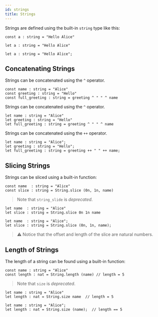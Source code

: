 ```yaml
---
id: strings
title: Strings
---
```


Strings are defined using the built-in `string` type like this:

<!--DOCUSAURUS_CODE_TABS-->
<!--PascaLIGO-->
```
const a : string = "Hello Alice"
```
<!--CameLIGO-->
```
let a : string = "Hello Alice"
```
<!--ReasonLIGO-->
```reasonligo
let a : string = "Hello Alice";
```
<!--END_DOCUSAURUS_CODE_TABS-->


## Concatenating Strings

<!--DOCUSAURUS_CODE_TABS-->
<!--PascaLIGO-->
Strings can be concatenated using the `^` operator.

```pascaligo group=a
const name : string = "Alice"
const greeting : string = "Hello"
const full_greeting : string = greeting ^ " " ^ name
```
<!--CameLIGO-->
Strings can be concatenated using the `^` operator.

```cameligo group=a
let name : string = "Alice"
let greeting : string = "Hello"
let full_greeting : string = greeting ^ " " ^ name
```
<!--ReasonLIGO-->
Strings can be concatenated using the `++` operator.

```reasonligo group=a
let name : string = "Alice";
let greeting : string = "Hello";
let full_greeting : string = greeting ++ " " ++ name;
```
<!--END_DOCUSAURUS_CODE_TABS-->


## Slicing Strings

Strings can be sliced using a built-in function:

<!--DOCUSAURUS_CODE_TABS-->
<!--PascaLIGO-->
```pascaligo group=b
const name  : string = "Alice"
const slice : string = String.slice (0n, 1n, name)
```

> Note that `string_slide` is *deprecated*.

<!--CameLIGO-->
```cameligo group=b
let name  : string = "Alice"
let slice : string = String.slice 0n 1n name
```

<!--ReasonLIGO-->
```reasonligo group=b
let name  : string = "Alice";
let slice : string = String.slice (0n, 1n, name);
```

<!--END_DOCUSAURUS_CODE_TABS-->

> ⚠️ Notice that the offset and length of the slice are natural
> numbers.

## Length of Strings

The length of a string can be found using a built-in function:

<!--DOCUSAURUS_CODE_TABS-->
<!--PascaLIGO-->
```pascaligo group=c
const name : string = "Alice"
const length : nat = String.length (name) // length = 5
```

> Note that `size` is *deprecated*.

<!--CameLIGO-->
```cameligo group=c
let name : string = "Alice"
let length : nat = String.size name  // length = 5
```

<!--ReasonLIGO-->
```reasonligo group=c
let name : string = "Alice";
let length : nat = String.size (name);  // length == 5
```
<!--END_DOCUSAURUS_CODE_TABS-->
